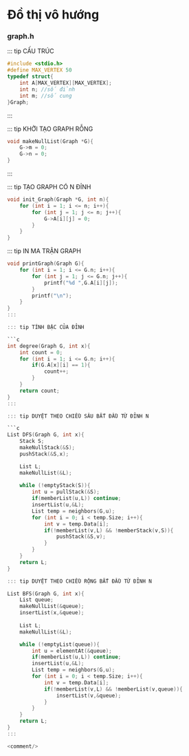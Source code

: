 # Đồ thị vô hướng


### graph.h

::: tip CẤU TRÚC

```c
#include <stdio.h>
#define MAX_VERTEX 50 
typedef struct{
    int A[MAX_VERTEX][MAX_VERTEX];
    int n; //số đỉnh
    int m; //số cung
}Graph;
```
:::

::: tip KHỞI TẠO GRAPH RỖNG 

```C
void makeNullList(Graph *G){
    G->m = 0;
    G->n = 0;
}
```
:::

::: tip TẠO GRAPH CÓ N ĐỈNH

```C
void init_Graph(Graph *G, int n){
    for (int i = 1; i <= n; i++){
        for (int j = 1; j <= n; j++){
            G->A[i][j] = 0;
        }
    }
}
```

::: tip IN MA TRẬN GRAPH

```c
void printGraph(Graph G){
    for (int i = 1; i <= G.n; i++){
        for (int j = 1; j <= G.n; j++){
            printf("%d ",G.A[i][j]);
        }
        printf("\n");
    }
}
:::

::: tip TÍNH BẬC CỦA ĐỈNH

```c
int degree(Graph G, int x){
    int count = 0;
    for (int i = 1; i <= G.n; i++){
        if(G.A[x][i] == 1){
            count++;
        }
    }
    return count;
}
:::

::: tip DUYỆT THEO CHIỀU SÂU BẮT ĐẦU TỪ ĐỈNH N

```c
List DFS(Graph G, int x){
    Stack S;
    makeNullStack(&S);
    pushStack(&S,x);

    List L;
    makeNullList(&L);
    
    while (!emptyStack(S)){
        int u = pullStack(&S);
        if(memberList(u,L)) continue;
        insertList(u,&L);
        List temp = neighbors(G,u);
        for (int i = 0; i < temp.Size; i++){
            int v = temp.Data[i];
            if(!memberList(v,L) && !memberStack(v,S)){
                pushStack(&S,v);
            }
        }
    }
    return L;
}

::: tip DUYỆT THEO CHIỀU RỘNG BẮT ĐẦU TỪ ĐỈNH N

List BFS(Graph G, int x){
    List queue;
    makeNullList(&queue);
    insertList(x,&queue);
    
    List L;
    makeNullList(&L);

    while (!emptyList(queue)){
        int u = elementAt(&queue);
        if(memberList(u,L)) continue;
        insertList(u,&L);
        List temp = neighbors(G,u);
        for (int i = 0; i < temp.Size; i++){
            int v = temp.Data[i];
            if(!memberList(v,L) && !memberList(v,queue)){
                insertList(v,&queue);
            }
        }
    }
    return L;
}
:::

<comment/>
